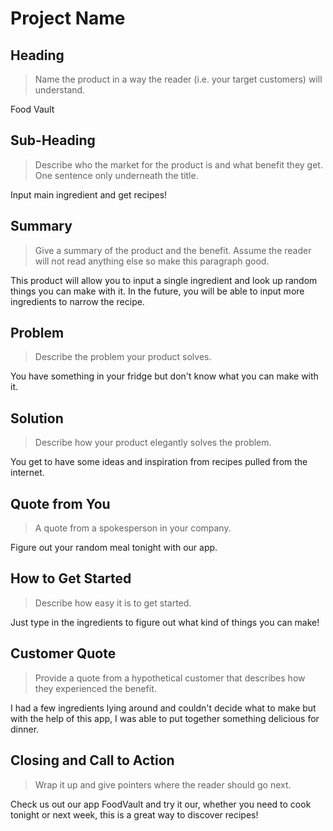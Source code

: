 # Project Name #

<!-- 
> This material was originally posted [here](http://www.quora.com/What-is-Amazons-approach-to-product-development-and-product-management). It is reproduced here for posterities sake.

There is an approach called "working backwards" that is widely used at Amazon. They work backwards from the customer, rather than starting with an idea for a product and trying to bolt customers onto it. While working backwards can be applied to any specific product decision, using this approach is especially important when developing new products or features.

For new initiatives a product manager typically starts by writing an internal press release announcing the finished product. The target audience for the press release is the new/updated product's customers, which can be retail customers or internal users of a tool or technology. Internal press releases are centered around the customer problem, how current solutions (internal or external) fail, and how the new product will blow away existing solutions.

If the benefits listed don't sound very interesting or exciting to customers, then perhaps they're not (and shouldn't be built). Instead, the product manager should keep iterating on the press release until they've come up with benefits that actually sound like benefits. Iterating on a press release is a lot less expensive than iterating on the product itself (and quicker!).

If the press release is more than a page and a half, it is probably too long. Keep it simple. 3-4 sentences for most paragraphs. Cut out the fat. Don't make it into a spec. You can accompany the press release with a FAQ that answers all of the other business or execution questions so the press release can stay focused on what the customer gets. My rule of thumb is that if the press release is hard to write, then the product is probably going to suck. Keep working at it until the outline for each paragraph flows. 

Oh, and I also like to write press-releases in what I call "Oprah-speak" for mainstream consumer products. Imagine you're sitting on Oprah's couch and have just explained the product to her, and then you listen as she explains it to her audience. That's "Oprah-speak", not "Geek-speak".

Once the project moves into development, the press release can be used as a touchstone; a guiding light. The product team can ask themselves, "Are we building what is in the press release?" If they find they're spending time building things that aren't in the press release (overbuilding), they need to ask themselves why. This keeps product development focused on achieving the customer benefits and not building extraneous stuff that takes longer to build, takes resources to maintain, and doesn't provide real customer benefit (at least not enough to warrant inclusion in the press release).
 -->
 
## Heading ##
  > Name the product in a way the reader (i.e. your target customers) will understand.
  
  Food Vault

## Sub-Heading ##
  > Describe who the market for the product is and what benefit they get. One sentence only underneath the title.

  Input main ingredient and get recipes!

## Summary ##
  > Give a summary of the product and the benefit. Assume the reader will not read anything else so make this paragraph good.

  This product will allow you to input a single ingredient and look up random things you can make with it. In the future, you will be able to input more ingredients to narrow the recipe.

## Problem ##
  > Describe the problem your product solves.

  You have something in your fridge but don't know what you can make with it.

## Solution ##
  > Describe how your product elegantly solves the problem.

  You get to have some ideas and inspiration from recipes pulled from the internet.

## Quote from You ##
  > A quote from a spokesperson in your company.

  Figure out your random meal tonight with our app.


## How to Get Started ##
  > Describe how easy it is to get started.

  Just type in the ingredients to figure out what kind of things you can make!

## Customer Quote ##
  > Provide a quote from a hypothetical customer that describes how they experienced the benefit.

  I had a few ingredients lying around and couldn't decide what to make but with the help of this app, I was able to put together something delicious for dinner.

## Closing and Call to Action ##
  > Wrap it up and give pointers where the reader should go next.

  Check us out our app FoodVault and try it our, whether you need to cook tonight or next week, this is a great way to discover recipes!